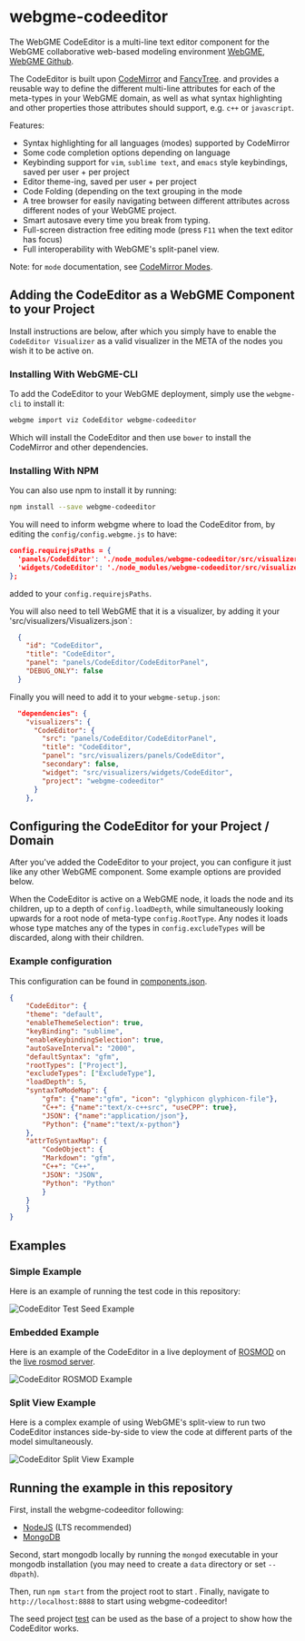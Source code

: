 # webgme-codeeditor

The WebGME CodeEditor is a multi-line text editor component for the
WebGME collaborative web-based modeling environment
[WebGME](https://webgme.org),
[WebGME Github](https://github.com/webgme/webgme).

The CodeEditor is built upon [CodeMirror](http://codemirror.net) and
[FancyTree](https://github.com/mar10/fancytree). and provides a
reusable way to define the different multi-line attributes for each of
the meta-types in your WebGME domain, as well as what syntax
highlighting and other properties those attributes should support,
e.g. `c++` or `javascript`.

Features:

* Syntax highlighting for all languages (modes) supported by
  CodeMirror
* Some code completion options depending on language
* Keybinding support for `vim`, `sublime text`, and `emacs` style
  keybindings, saved per user + per project
* Editor theme-ing, saved per user + per project
* Code Folding (depending on the text grouping in the mode
* A tree browser for easily navigating between different attributes
  across different nodes of your WebGME project.
* Smart autosave every time you break from typing.
* Full-screen distraction free editing mode (press `F11` when the text
  editor has focus)
* Full interoperability with WebGME's split-panel view.

Note: for `mode` documentation, see
[CodeMirror Modes](http://codemirror.net/mode/index.html).

## Adding the CodeEditor as a WebGME Component to your Project

Install instructions are below, after which you simply have to enable 
the `CodeEditor Visualizer` as a valid visualizer in the META of the nodes 
you wish it to be active on.

### Installing With WebGME-CLI

To add the CodeEditor to your WebGME deployment, simply use the `webgme-cli` to install it:

``` bash
webgme import viz CodeEditor webgme-codeeditor
```

Which will install the CodeEditor and then use `bower` to install the
CodeMirror and other dependencies.

### Installing With NPM

You can also use npm to install it by running:

```bash
npm install --save webgme-codeeditor
```

You will need to inform webgme where to load the CodeEditor from, by editing
the `config/config.webgme.js` to have:

```json
config.requirejsPaths = {
  'panels/CodeEditor': './node_modules/webgme-codeeditor/src/visualizers/panels/CodeEditor',
  'widgets/CodeEditor': './node_modules/webgme-codeeditor/src/visualizers/widgets/CodeEditor'
};
```

added to your `config.requirejsPaths`.

You will also need to tell WebGME that it is a visualizer, by adding it your 'src/visualizers/Visualizers.json`:

```json
  {
    "id": "CodeEditor",
    "title": "CodeEditor",
    "panel": "panels/CodeEditor/CodeEditorPanel",
    "DEBUG_ONLY": false
  }
```

Finally you will need to add it to your `webgme-setup.json`:

```json
  "dependencies": {
    "visualizers": {
      "CodeEditor": {
        "src": "panels/CodeEditor/CodeEditorPanel",
        "title": "CodeEditor",
        "panel": "src/visualizers/panels/CodeEditor",
        "secondary": false,
        "widget": "src/visualizers/widgets/CodeEditor",
        "project": "webgme-codeeditor"
      }
    },
```


## Configuring the CodeEditor for your Project / Domain

After you've added the CodeEditor to your project, you can configure
it just like any other WebGME component. Some example options are
provided below.

When the CodeEditor is active on a WebGME node, it loads the node and
its children, up to a depth of `config.loadDepth`, while
simultaneously looking upwards for a root node of meta-type
`config.RootType`. Any nodes it loads whose type matches any of the
types in `config.excludeTypes` will be discarded, along with their
children.

### Example configuration

This configuration can be found in
[components.json](./config/components.json).

``` json
{
    "CodeEditor": {
	"theme": "default",
	"enableThemeSelection": true,
	"keyBinding": "sublime",
	"enableKeybindingSelection": true,
    "autoSaveInterval": "2000",
	"defaultSyntax": "gfm",
	"rootTypes": ["Project"],
	"excludeTypes": ["ExcludeType"],
	"loadDepth": 5,
	"syntaxToModeMap": {
	    "gfm": {"name":"gfm", "icon": "glyphicon glyphicon-file"},
	    "C++": {"name":"text/x-c++src", "useCPP": true},
	    "JSON": {"name":"application/json"},
	    "Python": {"name":"text/x-python"}
	},
	"attrToSyntaxMap": {
	    "CodeObject": {
		"Markdown": "gfm",
		"C++": "C++",
		"JSON": "JSON",
		"Python": "Python"
	    }
	}
    }
}
```

## Examples

### Simple Example

Here is an example of running the test code in this repository:

![CodeEditor Test Seed Example](./img/simpleExample.png)

### Embedded Example

Here is an example of the CodeEditor in a live deployment of
[ROSMOD](https://github.com/rosmod/webgme-rosmod) on the
[live rosmod server](http://rosmod.rcps.isis.vanderbilt.edu).

![CodeEditor ROSMOD Example](./img/rosmodExample.png)

### Split View Example

Here is a complex example of using WebGME's split-view to run two
CodeEditor instances side-by-side to view the code at different parts
of the model simultaneously.

![CodeEditor Split View Example](./img/rosmodSplitViewExample.png)

## Running the example in this repository

First, install the webgme-codeeditor following:
- [NodeJS](https://nodejs.org/en/) (LTS recommended)
- [MongoDB](https://www.mongodb.com/)

Second, start mongodb locally by running the `mongod` executable in
your mongodb installation (you may need to create a `data` directory
or set `--dbpath`).

Then, run `npm start` from the project root to start . Finally,
navigate to `http://localhost:8888` to start using webgme-codeeditor!

The seed project [test](./src/seeds/test.webgmex) can be used as the
base of a project to show how the CodeEditor works.
